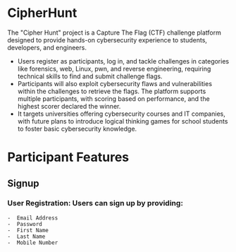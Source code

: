 # CipherHunt

The "Cipher Hunt" project is a Capture The Flag (CTF) challenge platform designed to provide hands-on cybersecurity experience to students, developers, and engineers. 
- Users register as participants, log in, and tackle challenges in categories like forensics, web, Linux, pwn, and reverse engineering, requiring technical skills to find and submit challenge flags.
- Participants will also exploit cybersecurity flaws and vulnerabilities within the challenges to retrieve the flags. The platform supports multiple participants, with scoring based on performance, and the highest scorer declared the winner.
- It targets universities offering cybersecurity courses and IT companies, with future plans to introduce logical thinking games for school students to foster basic cybersecurity knowledge.

# Participant Features
## Signup

### User Registration: Users can sign up by providing:
    -  Email Address
    -  Password
    -  First Name
    -  Last Name
    -  Mobile Number



